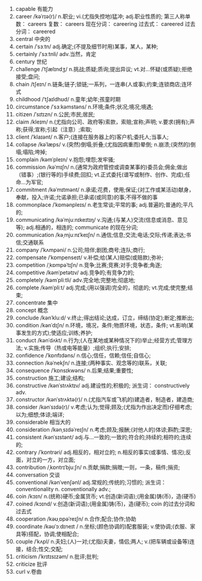 1.  capable 有能力
2.  career /kəˈrɪə(r)/ n.职业; vi.(尤指失控地)猛冲; adj.职业性质的; 第三人称单数： careers 复数： careers 现在分词： careering 过去式： careered 过去分词： careered
3.  central 中央的
4.  certain /ˈsɜːtn/ adj.确定;(不提及细节时用)某事，某人，某种;
5.  certainly /ˈsɜːtnli/ adv.当然，肯定
6.  century 世纪
7.  challenge /ˈtʃælɪndʒ/ n.挑战;质疑;质询;提出异议; vt.对…怀疑(或质疑);拒绝接受;盘问;
8.  chain /tʃeɪn/ n.链条;链子;锁链;一系列，一连串(人或事);约束;连锁商店;连环式
9.  childhood /ˈtʃaɪldhʊd/ n.童年;幼年;孩童时期
10. circumstance /ˈsɜːkəmstəns/ n.环境;条件;状况;境况;境遇;
11. citizen /ˈsɪtɪzn/ n.公民;市民;居民;
12. claim /kleɪm/ n.(尤指向公司、政府等)索款，索赔;宣称;声明; v.要求(拥有);声称;获得;宣称;引起（注意）;索取;
13. client /ˈklaɪənt/ n.客户;(连接在服务器上的)客户机;委托人;当事人;
14. collapse /kəˈlæps/ v.(突然)倒塌;折叠;(尤指因病重而)晕倒; n.崩溃;(突然的)倒塌;塌陷;垮掉;
15. complain /kəmˈpleɪn/ v.抱怨;埋怨;发牢骚;
16. commission /kəˈmɪʃn/ n.(通常为政府管控或调查某事的)委员会;佣金;做出（错事）;(银行等的)手续费;回扣; vt.正式委托(谱写或制作、创作、完成);任命…为军官;
17. commitment /kəˈmɪtmənt/ n.承诺;花费，使用;保证;(对工作或某活动)献身，奉献，投入;许诺;允诺承担;已承诺(或同意)的事;不得不做的事
18. commonplace /ˈkɒmənpleɪs/ n.老生常谈;平常的事; adj.普遍的;普通的;平凡的;
19. communicating /kəˈmjuːnɪkeɪtɪŋ/ v.沟通;(与某人)交流(信息或消息、意见等); adj.相通的，相连的; communicate 的现在分词;
20. communication /kəˌmjuːnɪˈkeɪʃn/ n.通信;信息;交流;电话;交际;传递;表达;书信;交通联系
21. company /ˈkʌmpəni/ n.公司;陪伴;剧团;商号;连队;商行;
22. compensate /ˈkɒmpenseɪt/ v.补偿;给(某人)赔偿(或赔款);弥补;
23. competition /ˌkɒmpəˈtɪʃn/ n.竞争;比赛;竞赛;对手;竞争者;角逐;
24. competitive /kəmˈpetətɪv/ adj.竞争的;有竞争力的;
25. completely /kəmˈpliːtli/ adv.完全地;完整地;彻底地;
26. complete /kəmˈpliːt/ adj.完成;(用以强调)完全的，彻底的; vt.完成;使完整;结束;
27. concentrate 集中
28. concept 概念
29. conclude /kənˈkluːd/ v.终止;得出结论;达成，订立，缔结(协定);断定;推断出;
30. condition /kənˈdɪʃn/ n.环境，境况，条件;物质环境，状态，条件; vt.影响(某事发生的方式);使适应;训练;养护;
31. conduct /kənˈdʌkt/ n.行为;(人在某地或某种情况下的)举止;经营方式;管理方法; v.实施;传导（热或电等能量）;组织;执行;安排;
32. confidence /ˈkɒnfɪdəns/ n.信心;信任，信赖;信任;自信心;
33. connection /kəˈnekʃn/ n.连接;(两种事实、观念等的)联系，关联;
34. consequence /ˈkɒnsɪkwəns/ n.后果;结果;重要性;
35. construction 施工;建设;结构;
36. constructive /kənˈstrʌktɪv/ adj.建设性的;积极的; 派生词： constructively adv.
37. constructor /kənˈstrʌktə(r)/ n.(尤指汽车或飞机的)建造者，制造者，建造商;
38. consider /kənˈsɪdə(r)/ v.考虑;认为;觉得;顾及;(尤指为作出决定而)仔细考虑;以为;细想;体谅;端详;
39. considerable 相当大的
40. consideration /kənˌsɪdəˈreɪʃn/ n.考虑;顾及;报酬;(对他人的)体谅;斟酌;深思;
41. consistent /kənˈsɪstənt/ adj.与…一致的;一致的;符合的;持续的;相符的;连续的;
42. contrary /ˈkɒntrəri/ adj.相反的，相对立的; n.相反的事实(或事情、情况);反面，对立的一方，对立面;
43. contribution /ˌkɒntrɪˈbjuːʃn/ n.贡献;捐款;捐赠;一则，一条，稿件;捐资;
44. conversation 交谈
45. conventional /kənˈvenʃənl/ adj.常规的;传统的;习惯的; 派生词： conventionality n. conventionally adv.;
46. coin /kɔɪn/ n.(统称)硬币;金属货币; vt.创造(新词语);(用金属)铸(币)，造(硬币)
47. coined /kɔɪnd/ v.创造(新词语);(用金属)铸(币)，造(硬币); coin 的过去分词和过去式
48. cooperation /kəʊˌɒpəˈreɪʃn/ n.合作;配合;协作;协助
49. coordinate /kəʊˈɔːdɪneɪt / n.坐标;(颜色协调的)配套服装; v.使协调;(衣服、家具等)搭配，协调;使相配合;
50. couple /ˈkʌpl/ n.夫妇;(人)一对;(尤指)夫妻，情侣;两人; v.(把车辆或设备等)连接，结合;性交;交配;
51. criticism /ˈkrɪtɪsɪzəm/ n.批评;批判;
52. criticize 批评
53. curl v.卷曲
